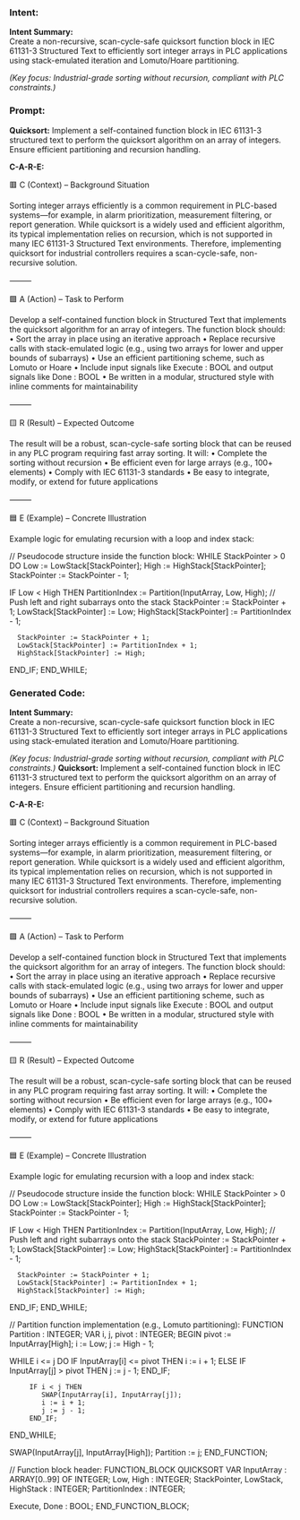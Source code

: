 ### Intent:
**Intent Summary:**  
Create a non-recursive, scan-cycle-safe quicksort function block in IEC 61131-3 Structured Text to efficiently sort integer arrays in PLC applications using stack-emulated iteration and Lomuto/Hoare partitioning.  

*(Key focus: Industrial-grade sorting without recursion, compliant with PLC constraints.)*

### Prompt:
**Quicksort:**
Implement a self-contained function block in IEC 61131-3 structured text to perform the quicksort algorithm on an array of integers. Ensure efficient partitioning and recursion handling.

**C-A-R-E:**

🟥 C (Context) – Background Situation

Sorting integer arrays efficiently is a common requirement in PLC-based systems—for example, in alarm prioritization, measurement filtering, or report generation. While quicksort is a widely used and efficient algorithm, its typical implementation relies on recursion, which is not supported in many IEC 61131-3 Structured Text environments. Therefore, implementing quicksort for industrial controllers requires a scan-cycle-safe, non-recursive solution.

⸻

🟩 A (Action) – Task to Perform

Develop a self-contained function block in Structured Text that implements the quicksort algorithm for an array of integers. The function block should:
	•	Sort the array in place using an iterative approach
	•	Replace recursive calls with stack-emulated logic (e.g., using two arrays for lower and upper bounds of subarrays)
	•	Use an efficient partitioning scheme, such as Lomuto or Hoare
	•	Include input signals like Execute : BOOL and output signals like Done : BOOL
	•	Be written in a modular, structured style with inline comments for maintainability

⸻

🟨 R (Result) – Expected Outcome

The result will be a robust, scan-cycle-safe sorting block that can be reused in any PLC program requiring fast array sorting. It will:
	•	Complete the sorting without recursion
	•	Be efficient even for large arrays (e.g., 100+ elements)
	•	Comply with IEC 61131-3 standards
	•	Be easy to integrate, modify, or extend for future applications

⸻

🟦 E (Example) – Concrete Illustration

Example logic for emulating recursion with a loop and index stack:

// Pseudocode structure inside the function block:
WHILE StackPointer > 0 DO
   Low := LowStack[StackPointer];
   High := HighStack[StackPointer];
   StackPointer := StackPointer - 1;

   IF Low < High THEN
      PartitionIndex := Partition(InputArray, Low, High);
      // Push left and right subarrays onto the stack
      StackPointer := StackPointer + 1;
      LowStack[StackPointer] := Low;
      HighStack[StackPointer] := PartitionIndex - 1;

      StackPointer := StackPointer + 1;
      LowStack[StackPointer] := PartitionIndex + 1;
      HighStack[StackPointer] := High;
   END_IF;
END_WHILE;

### Generated Code:
**Intent Summary:**  
Create a non-recursive, scan-cycle-safe quicksort function block in IEC 61131-3 Structured Text to efficiently sort integer arrays in PLC applications using stack-emulated iteration and Lomuto/Hoare partitioning.  

*(Key focus: Industrial-grade sorting without recursion, compliant with PLC constraints.)*
**Quicksort:**
Implement a self-contained function block in IEC 61131-3 structured text to perform the quicksort algorithm on an array of integers. Ensure efficient partitioning and recursion handling.

**C-A-R-E:**

🟥 C (Context) – Background Situation

Sorting integer arrays efficiently is a common requirement in PLC-based systems—for example, in alarm prioritization, measurement filtering, or report generation. While quicksort is a widely used and efficient algorithm, its typical implementation relies on recursion, which is not supported in many IEC 61131-3 Structured Text environments. Therefore, implementing quicksort for industrial controllers requires a scan-cycle-safe, non-recursive solution.

⸻

🟩 A (Action) – Task to Perform

Develop a self-contained function block in Structured Text that implements the quicksort algorithm for an array of integers. The function block should:
	•	Sort the array in place using an iterative approach
	•	Replace recursive calls with stack-emulated logic (e.g., using two arrays for lower and upper bounds of subarrays)
	•	Use an efficient partitioning scheme, such as Lomuto or Hoare
	•	Include input signals like Execute : BOOL and output signals like Done : BOOL
	•	Be written in a modular, structured style with inline comments for maintainability

⸻

🟨 R (Result) – Expected Outcome

The result will be a robust, scan-cycle-safe sorting block that can be reused in any PLC program requiring fast array sorting. It will:
	•	Complete the sorting without recursion
	•	Be efficient even for large arrays (e.g., 100+ elements)
	•	Comply with IEC 61131-3 standards
	•	Be easy to integrate, modify, or extend for future applications

⸻

🟦 E (Example) – Concrete Illustration

Example logic for emulating recursion with a loop and index stack:

// Pseudocode structure inside the function block:
WHILE StackPointer > 0 DO
   Low := LowStack[StackPointer];
   High := HighStack[StackPointer];
   StackPointer := StackPointer - 1;

   IF Low < High THEN
      PartitionIndex := Partition(InputArray, Low, High);
      // Push left and right subarrays onto the stack
      StackPointer := StackPointer + 1;
      LowStack[StackPointer] := Low;
      HighStack[StackPointer] := PartitionIndex - 1;

      StackPointer := StackPointer + 1;
      LowStack[StackPointer] := PartitionIndex + 1;
      HighStack[StackPointer] := High;
   END_IF;
END_WHILE;

// Partition function implementation (e.g., Lomuto partitioning):
FUNCTION Partition : INTEGER;
VAR
   i, j, pivot : INTEGER;
BEGIN
   pivot := InputArray[High];
   i := Low;
   j := High - 1;

   WHILE i <= j DO
      IF InputArray[i] <= pivot THEN
         i := i + 1;
      ELSE
         IF InputArray[j] > pivot THEN
            j := j - 1;
         END_IF;

         IF i < j THEN
            SWAP(InputArray[i], InputArray[j]);
            i := i + 1;
            j := j - 1;
         END_IF;
   END_WHILE;

   SWAP(InputArray[j], InputArray[High]);
   Partition := j;
END_FUNCTION;

// Function block header:
FUNCTION_BLOCK QUICKSORT
VAR
   InputArray : ARRAY[0..99] OF INTEGER;
   Low, High : INTEGER;
   StackPointer, LowStack, HighStack : INTEGER;
   PartitionIndex : INTEGER;

   Execute, Done : BOOL;
END_FUNCTION_BLOCK;
